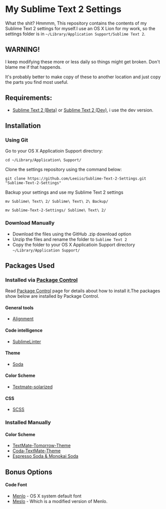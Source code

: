 # My Sublime Text 2 Settings

What the shit? Hmmmm, This repository contains the contents of my Sublime Text 2 settings for myself.I use an OS X Lion for my work, so the settings folder is in `~/Library/Application Support/Sublime Text 2`.

## WARNING!

I keep modifying these more or less daily so things might get broken.
Don't blame me if that happends.

It's probably better to make copy of these to another location and just copy the parts you find most useful.

## Requirements:

- [Sublime Text 2 (Beta)](http://www.sublimetext.com/2/) or [Sublime Text 2 (Dev)](http://www.sublimetext.com/dev/), i use the dev version.


## Installation

### Using Git

Go to your OS X Applicatioin Support directory:

    cd ~/Library/Application\ Support/

Clone the settings repository using the command below:

    git clone https://github.com/Leeiio/Sublime-Text-2-Settings.git "Sublime-Text-2-Settings"
    
Backup your settings and use my Sublime Text 2 settings
	
	mv Sublime\ Text\ 2/ Sublime\ Text\ 2\ Backup/

    mv Sublime-Text-2-Settings/ Sublime\ Text\ 2/

### Download Manually

- Download the files using the GitHub .zip download option
- Unzip the files and rename the folder to `Sublime Text 2`
- Copy the folder to your OS X Applicatioin Support directory `~/Library/Application Support/`


## Packages Used

### Installed via [Package Control][]

Read [Package Control][] page for details about how to install it.The packages show below are installed by Package Control.

#### General tools

- [Alignment](http://wbond.net/sublime_packages/alignment)

#### Code intelligence

- [SublimeLinter](https://github.com/Kronuz/SublimeLinter)

#### Theme

- [Soda](https://github.com/buymeasoda/soda-theme)

#### Color Scheme

- [Textmate-solarized](http://ethanschoonover.com/solarized)

#### CSS

- [SCSS](https://github.com/kuroir/SCSS.tmbundle)

### Installed Manually

#### Color Scheme

- [TextMate-Tomorrow-Theme](https://github.com/chriskempson/TextMate-Tomorrow-Theme)
- [Coda-TextMate-Theme](https://github.com/chriskempson/Coda-TextMate-Theme)
- [Espresso Soda & Monokai Soda](http://buymeasoda.github.com/soda-theme/extras/colour-schemes.zip)


## Bonus Options

#### Code Font

- [Menlo](http://en.wikipedia.org/wiki/Menlo_%28typeface%29) - OS X system default font
- [Meslo](https://github.com/andreberg/Meslo-Font) - Which is a modified version of Menlo.


[Package Control]:  http://wbond.net/sublime_packages/package_control "Extension management to ST2"